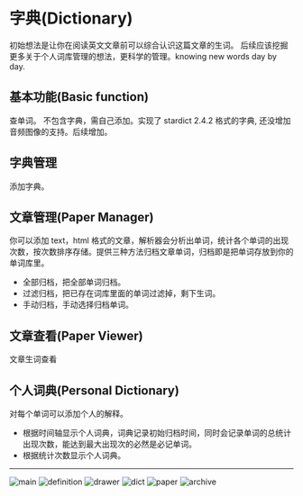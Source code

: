 # 字典(Dictionary)
初始想法是让你在阅读英文文章前可以综合认识这篇文章的生词。
后续应该挖掘更多关于个人词库管理的想法，更科学的管理。knowing new words day by day.

## 基本功能(Basic function)
查单词。
不包含字典，需自己添加。实现了 stardict 2.4.2 格式的字典, 还没增加音频图像的支持。后续增加。

## 字典管理
添加字典。

## 文章管理(Paper Manager)
你可以添加 text，html 格式的文章，解析器会分析出单词，统计各个单词的出现次数，按次数排序存储。提供三种方法归档文章单词，归档即是把单词存放到你的单词库里。
- 全部归档，把全部单词归档。
- 过滤归档，把已存在词库里面的单词过滤掉，剩下生词。
- 手动归档，手动选择归档单词。

## 文章查看(Paper Viewer)
文章生词查看

## 个人词典(Personal Dictionary)
对每个单词可以添加个人的解释。
- 根据时间轴显示个人词典，词典记录初始归档时间，同时会记录单词的总统计出现次数，能达到最大出现次的必然是必记单词。
- 根据统计次数显示个人词典。

---
![main](screenshot/main.png)
![definition](screenshot/definition.png)
![drawer](screenshot/drawer.png)
![dict](screenshot/dict.png)
![paper](screenshot/paper.png)
![archive](screenshot/archive.png)

